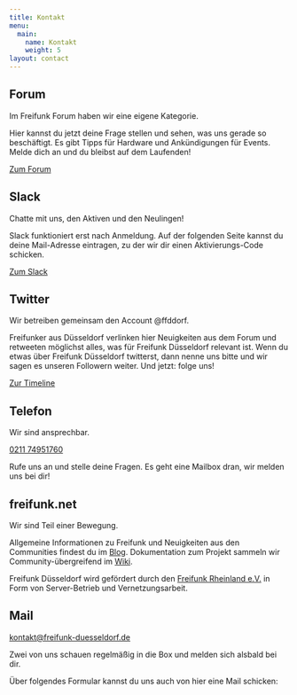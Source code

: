 ```yaml
---
title: Kontakt
menu:
  main:
    name: Kontakt
    weight: 5
layout: contact
---
```

## Forum

Im Freifunk Forum haben wir eine eigene Kategorie.

Hier kannst du jetzt deine Frage stellen und sehen, was uns gerade so beschäftigt. Es gibt Tipps für Hardware und Ankündigungen für Events. Melde dich an und du bleibst auf dem Laufenden!

[Zum Forum](https://forum.freifunk.net/c/community/dusseldorf)

## Slack

Chatte mit uns, den Aktiven und den Neulingen!

Slack funktioniert erst nach Anmeldung. Auf der folgenden Seite kannst du deine Mail-Adresse eintragen, zu der wir dir einen Aktivierungs-Code schicken.

[Zum Slack](https://join.slack.com/t/freifunk/shared_invite/zt-eopeubzr-BzfWY55u1KpZaTKcmgS00w)

## Twitter

Wir betreiben gemeinsam den Account @ffddorf.

Freifunker aus Düsseldorf verlinken hier Neuigkeiten aus dem Forum und retweeten möglichst alles, was für Freifunk Düsseldorf relevant ist. Wenn du etwas über Freifunk Düsseldorf twitterst, dann nenne uns bitte und wir sagen es unseren Followern weiter. Und jetzt: folge uns!

[Zur Timeline](https://twitter.com/ffddorf)

## Telefon

Wir sind ansprechbar.

[0211 74951760](tel:+4921174951760)

Rufe uns an und stelle deine Fragen. Es geht eine Mailbox dran, wir melden uns bei dir!

## freifunk.net

Wir sind Teil einer Bewegung.

Allgemeine Informationen zu Freifunk und Neuigkeiten aus den Communities findest du im [Blog](https://freifunk.net/). Dokumentation zum Projekt sammeln wir Community-übergreifend im [Wiki](https://wiki.freifunk.net/).

Freifunk Düsseldorf wird gefördert durch den [Freifunk Rheinland e.V.](https://freifunk-rheinland.net/) in Form von Server-Betrieb und Vernetzungsarbeit.

## Mail

[kontakt@freifunk-duesseldorf.de](mailto:kontakt@freifunk-duesseldorf.de)

Zwei von uns schauen regelmäßig in die Box und melden sich alsbald bei dir.

Über folgendes Formular kannst du uns auch von hier eine Mail schicken:
